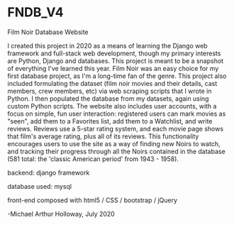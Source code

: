 # FNDB_V4
Film Noir Database Website

I created this project in 2020 as a means of learning the Django web framework and full-stack web development, though my primary interests are Python,
Django and databases. This project is meant to be a snapshot of everything I've learned this year. Film Noir was an easy choice for my first database project,
as I'm a long-time fan of the genre. This project also included formulating the dataset (film noir movies and their details, cast members, crew members, etc) via
web scraping scripts that I wrote in Python. I then populated the database from my datasets, again using custom Python scripts. The website also includes user accounts, with a focus on simple, fun
user interaction: registered users can mark movies as "seen", add them to a Favorites list, add them to a Watchlist, and write reviews. Reviews use a 5-star rating
system, and each movie page shows that film's average rating, plus all of its reviews. This functionality encourages users to use the site as a way of finding new
Noirs to watch, and tracking their progress through all the Noirs contained in the database (581 total: the 'classic American period' from 1943 - 1958).

backend: django framework

database used: mysql

front-end composed with html5 / CSS / bootstrap / jQuery

-Michael Arthur Holloway, July 2020
